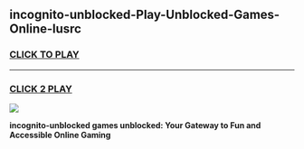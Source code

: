 
## incognito-unblocked-Play-Unblocked-Games-Online-lusrc
<h3>
<a href="https://premium76.site?title=incognito-unblocked&ref=25A">CLICK TO PLAY</a></h3>
<hr>

<h3>
<a href="https://premium76.site?title=incognito-unblocked&ref=25A">CLICK 2 PLAY</a>
  
</h3>

<a href="https://premium76.site?title=incognito-unblocked&ref=25A"><img src="https://clearcache.store/games.png"></a>


**incognito-unblocked games unblocked: Your Gateway to Fun and Accessible Online Gaming**
